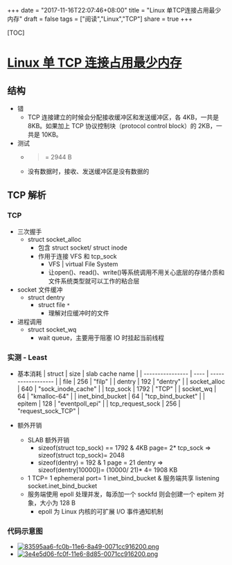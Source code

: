 +++
date = "2017-11-16T22:07:46+08:00"
title = "Linux 单TCP连接占用最少内存"
draft = false
tags = ["阅读","Linux","TCP"]
share = true
+++


[TOC]

# [Linux 单 TCP 连接占用最少内存](https://zhuanlan.zhihu.com/p/25241630)

## 结构
- 错
    + TCP 连接建立的时候会分配接收缓冲区和发送缓冲区，各 4KB，一共是 8KB。如果加上 TCP 协议控制块（protocol control block）的 2KB，一共是 10KB。
- 测试
    + >= 2944 B
    + 没有数据时，接收、发送缓冲区是没有数据的

## TCP 解析
### TCP
- 三次握手
    + struct socket_alloc
        * 包含 struct socket/ struct inode
        * 作用于连接 VFS 和 tcp_sock
            - VFS | virtual File System
            - 让open()、read()、write()等系统调用不用关心底层的存储介质和文件系统类型就可以工作的粘合层
- socket 文件缓冲
    + struct dentry
        * struct file `*`
            - 理解对应缓冲时的文件
- 进程调用
    + struct socket_wq
        * wait queue，主要用于阻塞 IO 时挂起当前线程

### 实测 - Least
- 基本消耗
| struct           | size | slab cache name    |
| ---------------- | ---- | ------------------ |
| file             |  256 | "filp"             |
| dentry           |  192 | "dentry"           |
| socket_alloc     |  640 | "sock_inode_cache" |
| tcp_sock         | 1792 | "TCP"              |
| socket_wq        |   64 | "kmalloc-64"       |
| inet_bind_bucket |   64 | "tcp_bind_bucket"  |
| epitem           |  128 | "eventpoll_epi"    |
| tcp_request_sock |  256 | "request_sock_TCP" |

- 额外开销
    + SLAB 额外开销
        * sizeof(struct tcp_sock) == 1792 & 4KB page= 2* tcp_sock => sizeof(struct tcp_sock)= 2048
        * sizeof(dentry) = 192 & 1 page = 21 dentry => sizeof(dentry[10000])= (10000/ 21)* 4= 1908 KB
    + 1 TCP= 1 ephemeral port= 1 inet_bind_bucket & 服务端共享 listening socket.inet_bind_bucket
    + 服务端使用 epoll 处理并发，每添加一个 sockfd 则会创建一个 epitem 对象，大小为 128 B
        * epoll 为 Linux 内核的可扩展 I/O 事件通知机制

### 代码示意图
- [![83595aa6-fc0b-11e6-8a49-0071cc916200.png](http://7xsy59.com1.z0.glb.clouddn.com/83595aa6-fc0b-11e6-8a49-0071cc916200.png)](https://pic4.zhimg.com/v2-2651a980c2ff60ea0260260744eeed83_r.png)
- [![3e4e5d06-fc0f-11e6-8d85-0071cc916200.png](http://7xsy59.com1.z0.glb.clouddn.com/3e4e5d06-fc0f-11e6-8d85-0071cc916200.png)](https://pic1.zhimg.com/v2-a13d7d010ea9fce68b41c96e1ce31b14_b.png)
